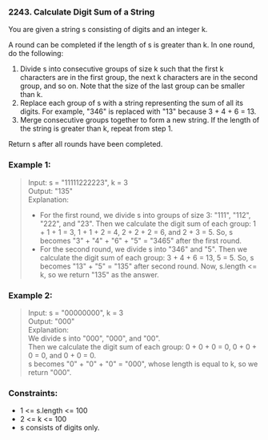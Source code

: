 ### 2243. Calculate Digit Sum of a String
You are given a string s consisting of digits and an integer k.

A round can be completed if the length of s is greater than k. In one round, do the following:

1. Divide s into consecutive groups of size k such that the first k characters are in the first group, the next k characters are in the second group, and so on. Note that the size of the last group can be smaller than k.
2. Replace each group of s with a string representing the sum of all its digits. For example, "346" is replaced with "13" because 3 + 4 + 6 = 13.
3. Merge consecutive groups together to form a new string. If the length of the string is greater than k, repeat from step 1.

Return s after all rounds have been completed.

### Example 1:

> Input: s = "11111222223", k = 3<br/>
> Output: "135"<br/>
> Explanation: <br/>
> - For the first round, we divide s into groups of size 3: "111", "112", "222", and "23".
>   ​​​​​Then we calculate the digit sum of each group: 1 + 1 + 1 = 3, 1 + 1 + 2 = 4, 2 + 2 + 2 = 6, and 2 + 3 = 5. 
>   So, s becomes "3" + "4" + "6" + "5" = "3465" after the first round.
> - For the second round, we divide s into "346" and "5".
>   Then we calculate the digit sum of each group: 3 + 4 + 6 = 13, 5 = 5. 
>   So, s becomes "13" + "5" = "135" after second round. 
> Now, s.length <= k, so we return "135" as the answer.

### Example 2:

>Input: s = "00000000", k = 3<br/>
>Output: "000"<br/>
>Explanation: <br/>
>We divide s into "000", "000", and "00".<br/>
>Then we calculate the digit sum of each group: 0 + 0 + 0 = 0, 0 + 0 + 0 = 0, and 0 + 0 = 0. <br/>
>s becomes "0" + "0" + "0" = "000", whose length is equal to k, so we return "000".

### Constraints:

- 1 <= s.length <= 100
- 2 <= k <= 100
- s consists of digits only.